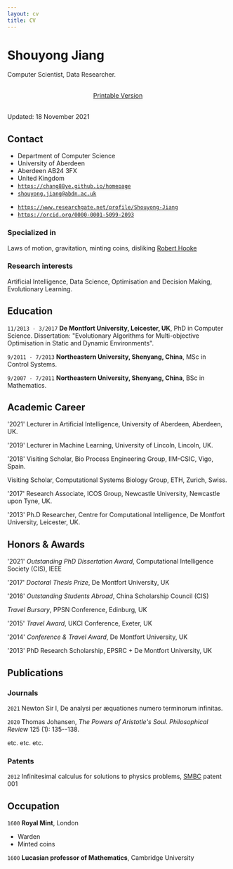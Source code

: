 ```yaml
---
layout: cv
title: CV
---
```

# Shouyong Jiang
Computer Scientist, Data Researcher.

<br>
<div class="no-print" align="center">
<a href="./sjiang.pdf" target="_blank">Printable Version</a> <i class="fas fa-external-link-alt"></i>
</div>
<div id="webaddress">
<br>

Updated: 18 November 2021

</div>

## Contact

+ Department of Computer Science
+ University of Aberdeen
+ Aberdeen AB24 3FX
+ United Kingdom
+ <i class="fas fa-home"></i> <a href="https://chang88ye.github.io/homepage"><code>https://chang88ye.github.io/homepage</code></a>
+ <i class="fa fa-envelope"></i> <a href="mailto:shouyong.jiang@abdn.ac.uk"><code>shouyong.jiang@abdn.ac.uk</code></a>
<!-- + <i class="ai-google-scholar"></i> <a href="https://scholar.google.co.uk/citations?user=TYPFuiQAAAAJ&hl=en"><code>https://scholar.google.co.uk</code></a> -->
+ <i class="fab fa-researchgate"></i> <a href="https://www.researchgate.net/profile/Shouyong-Jiang"><code>https://www.researchgate.net/profile/Shouyong-Jiang</code></a>
+ <i class="ai ai-orcid"></i> <a href="https://orcid.org/0000-0001-5099-2093"><code>https://orcid.org/0000-0001-5099-2093</code></a>

### Specialized in

Laws of motion, gravitation, minting coins, disliking [Robert Hooke](http://en.wikipedia.org/wiki/Robert_Hooke)


### Research interests

Artificial Intelligence, Data Science, Optimisation and Decision Making, Evolutionary Learning.


## Education

`11/2013 - 3/2017`
__De Montfort University, Leicester, UK__, PhD in Computer Science. Dissertation: "Evolutionary Algorithms for Multi-objective Optimisation in Static and Dynamic Environments".

`9/2011 - 7/2013`
__Northeastern University, Shenyang, China__, MSc in Control Systems.

`9/2007 - 7/2011`
__Northeastern University, Shenyang, China__, BSc in Mathematics.

## Academic Career

'2021' 
Lecturer in Artificial Intelligence, University of Aberdeen, Aberdeen, UK.

'2019' 
Lecturer in Machine Learning, University of Lincoln, Lincoln, UK.

'2018' 
Visiting Scholar, Bio Process Engineering Group, IIM-CSIC, Vigo, Spain.

Visiting Scholar, Computational Systems Biology Group, ETH, Zurich, Swiss.

'2017'
Research Associate, ICOS Group, Newcastle University, Newcastle upon Tyne, UK.

'2013'
Ph.D Researcher, Centre for Computational Intelligence, De Montfort University, Leicester, UK.

## Honors & Awards

'2021'
*Outstanding PhD Dissertation Award*, Computational Intelligence Society (CIS), IEEE

'2017'
*Doctoral Thesis Prize*, De Montfort University, UK

'2016'
*Outstanding Students Abroad*, China Scholarship Council (CIS)

*Travel Bursary*, PPSN Conference, Edinburg, UK

'2015'
*Travel Award*, UKCI Conference, Exeter, UK

'2014'
*Conference & Travel Award*, De Montfort University, UK

'2013'
PhD Research Scholarship, EPSRC + De Montfort University, UK


## Publications

<!-- A list is also available [online](http://scholar.google.co.uk/citations?user=LTOTl0YAAAAJ) -->

### Journals

`2021`
Newton Sir I, De analysi per æquationes numero terminorum infinitas. 

`2020`
Thomas Johansen, _The Powers of Aristotle's Soul_. _Philosophical Review_ 125 (1): 135--138.

etc. etc. etc.

### Patents

`2012`
Infinitesimal calculus for solutions to physics problems, [SMBC](http://www.techdirt.com/articles/20121011/09312820678/if-patents-had-been-around-time-newton.shtml) patent 001


## Occupation

`1600`
__Royal Mint__, London

- Warden
- Minted coins

`1600`
__Lucasian professor of Mathematics__, Cambridge University



<!-- ### Footer

Last updated: May 2013 -->
